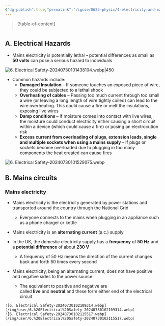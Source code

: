 ```yaml
---
{"dg-publish":true,"permalink":"/igcse/0625-physic/4-electricity-and-magnetism/4-3-electric-circuit-and-electrical-safety/6-electrical-safety/","tags":["0625-Physics","IGCSE"],"noteIcon":""}
---
```


> [!table-of-content]
> ```table-of-contents
> ```

## A. Electrical Hazards
- Mains electricity is potentially lethal – potential differences as small as **50 volts** can pose a serious hazard to individuals

![6. Electrical Safety-20240730101438104.webp|450](/img/user/IGCSE/0625%20-%20Physic/4.%20Electricity%20and%20Magnetism/4.3.%20Electric%20circuit%20and%20electrical%20safety/Resources/6.%20Electrical%20Safety-20240730101438104.webp)

- Common hazards include:
    - **Damaged Insulation** – If someone touches an exposed piece of wire, they could be subjected to a lethal shock
    - **Overheating of cables** – Passing too much current through too small a wire (or leaving a long length of wire tightly coiled) can lead to the wire overheating. This could cause a fire or melt the insulations, exposing live wires
    - **Damp conditions** – If moisture comes into contact with live wires, the moisture could conduct electricity either causing a short circuit within a device (which could cause a fire) or posing an electrocution risk
    - **Excess current from overloading of plugs, extension leads, single and multiple sockets when using a mains supply** - If plugs or sockets become overloaded due to plugging in too many components the heat created can cause fires

![6. Electrical Safety-20240730101529075.webp](/img/user/IGCSE/0625%20-%20Physic/4.%20Electricity%20and%20Magnetism/4.3.%20Electric%20circuit%20and%20electrical%20safety/Resources/6.%20Electrical%20Safety-20240730101529075.webp)

## B. Mains circuits
### Mains electricity
- Mains electricity is the electricity generated by power stations and transported around the country through the National Grid
    - Everyone connects to the mains when plugging in an appliance such as a phone charger or kettle

- Mains electricity is an **alternating current** (a.c.) supply
- In the UK, the domestic electricity supply has a **frequency** of **50 Hz** and a **potential difference** of about **230 V**
    - A frequency of 50 Hz means the direction of the current changes back and forth 50 times every second

- Mains electricity, being an alternating current, does not have positive and negative sides to the power source
    - The equivalent to positive and negative are called **live** and **neutral** and these form either end of the electrical circuit

```image-layout-a
![6. Electrical Safety-20240730102109314.webp](/img/user/6.%20Electrical%20Safety-20240730102109314.webp)
![6. Electrical Safety-20240730102115517.webp](/img/user/6.%20Electrical%20Safety-20240730102115517.webp)
```

